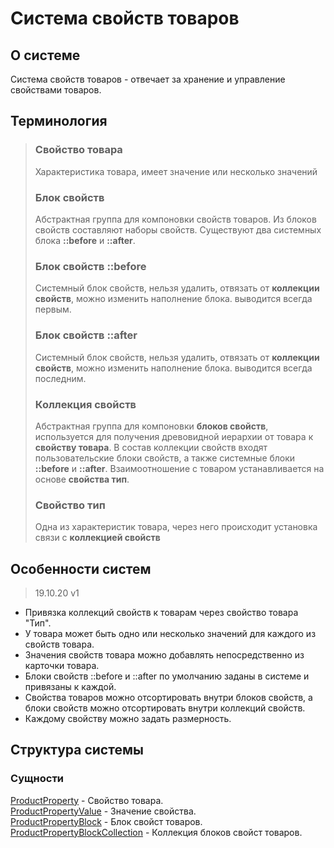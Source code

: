 # Система свойств товаров
## О системе
Система свойств товаров - отвечает за хранение и управление свойствами товаров.
## Терминология

> ### Свойство товара
> Характеристика товара, имеет значение или несколько значений
> ### Блок свойств
> Абстрактная группа для компоновки свойств товаров. Из блоков свойств составляют наборы свойств.
Существуют два системных блока **::before** и **::after**.
> ### Блок свойств ::before
> Системный блок свойств, нельзя удалить, отвязать от **коллекции свойств**, можно изменить 
наполнение блока. выводится всегда первым.
> ### Блок свойств ::after
> Системный блок свойств, нельзя удалить, отвязать от **коллекции свойств**, можно изменить 
наполнение блока. выводится всегда последним.
> ### Коллекция свойств 
> Абстрактная группа для компоновки **блоков свойств**, используется для получения древовидной иерархии от товара 
к **свойству товара**. В состав коллекции свойств входят пользовательские блоки свойств, а также системные 
блоки **::before** и **::after**. Взаимоотношение с товаром устанавливается на основе **свойства тип**.
> ### Свойство тип
> Одна из характеристик товара, через него происходит установка связи с **коллекцией свойств**

## Особенности систем
>19.10.20 v1
* Привязка коллекций свойств к товарам через свойство товара "Тип".
* У товара может быть  одно или несколько значений для каждого из свойств товара.
* Значения свойств товара можно добавлять непосредственно из карточки товара.
* Блоки свойств ::before и ::after по умолчанию заданы в системе и привязаны к каждой.
* Свойства товаров можно отсортировать внутри блоков свойств, а блоки свойств можно отсортировать внутри коллекций
свойств.
* Каждому свойству можно задать размерность.

## Структура системы

### Сущности
[ProductProperty](ProductProperty.md) - Свойство товара.  
[ProductPropertyValue](ProductPropertyValue.md) - Значение свойства.  
[ProductPropertyBlock](ProductPropertyBlock.md) - Блок свойст товаров.  
[ProductPropertyBlockCollection](ProductPropertyBlockCollection.md) - Коллекция блоков свойст товаров.  